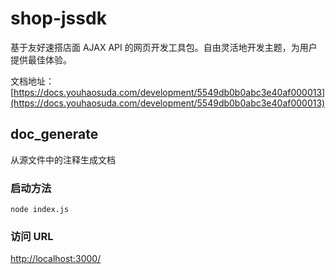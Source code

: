 # shop-jssdk
 基于友好速搭店面 AJAX API 的网页开发工具包。自由灵活地开发主题，为用户提供最佳体验。

文档地址：[https://docs.youhaosuda.com/development/5549db0b0abc3e40af000013](https://docs.youhaosuda.com/development/5549db0b0abc3e40af000013)


## doc_generate
  从源文件中的注释生成文档

### 启动方法
```node index.js```

### 访问 URL
[http://localhost:3000/](http://localhost:3000/)
